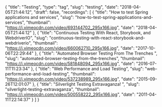 {
  "title": "Testing",
  "type": "tag",
  "slug": "testing",
  "date": "2018-04-05T21:44:12",
  "draft": false,
  "recordings": [
    {
      "title": "How to test Spring applications and services",
      "slug": "how-to-test-spring-applications-and-services",
      "thumbnail": "https://i.vimeocdn.com/video/693144702_295x166.jpg",
      "date": "2018-04-05T21:44:12"
    },
    {
      "title": "Continuous Testing With React, Storybook, and WebdriverIO",
      "slug": "continuous-testing-with-react-storybook-and-webdriverio",
      "thumbnail": "https://i.vimeocdn.com/video/660062710_295x166.jpg",
      "date": "2017-10-06T22:29:44"
    },
    {
      "title": "Automated Browser Testing From The Trenches ",
      "slug": "automated-browser-testing-from-the-trenches",
      "thumbnail": "https://i.vimeocdn.com/video/581848094_295x166.jpg",
      "date": "2016-07-11T11:23:34"
    },
    {
      "title": "Web Performance and Load Testing",
      "slug": "web-performance-and-load-testing",
      "thumbnail": "https://i.vimeocdn.com/video/537238989_295x166.jpg",
      "date": "2015-09-26T12:01:07"
    },
    {
      "title": "Silverlight Testing Extravaganza! ",
      "slug": "silverlight-testing-extravaganza",
      "thumbnail": "https://i.vimeocdn.com/video/500558222_295x166.jpg",
      "date": "2011-04-11T22:14:37"
    }
  ]
}